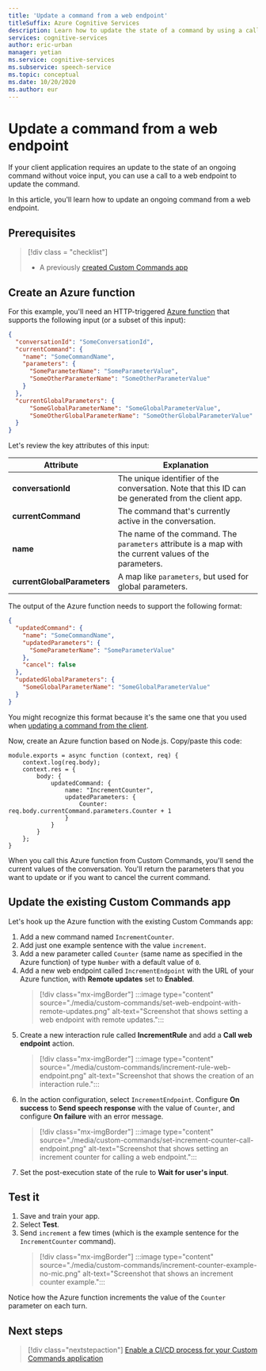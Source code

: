 ```yaml
---
title: 'Update a command from a web endpoint'                             
titleSuffix: Azure Cognitive Services
description: Learn how to update the state of a command by using a call to a web endpoint.
services: cognitive-services
author: eric-urban
manager: yetian
ms.service: cognitive-services
ms.subservice: speech-service
ms.topic: conceptual
ms.date: 10/20/2020
ms.author: eur
---
```


# Update a command from a web endpoint

If your client application requires an update to the state of an ongoing command without voice input, you can use a call to a web endpoint to update the command.

In this article, you'll learn how to update an ongoing command from a web endpoint.

## Prerequisites
> [!div class = "checklist"]
> * A previously [created Custom Commands app](quickstart-custom-commands-application.md)

## Create an Azure function 

For this example, you'll need an HTTP-triggered [Azure function](../../azure-functions/index.yml) that supports the following input (or a subset of this input):

```JSON
{
  "conversationId": "SomeConversationId",
  "currentCommand": {
    "name": "SomeCommandName",
    "parameters": {
      "SomeParameterName": "SomeParameterValue",
      "SomeOtherParameterName": "SomeOtherParameterValue"
    }
  },
  "currentGlobalParameters": {
      "SomeGlobalParameterName": "SomeGlobalParameterValue",
      "SomeOtherGlobalParameterName": "SomeOtherGlobalParameterValue"
  }
}
```

Let's review the key attributes of this input:

| Attribute | Explanation |
| ---------------- | --------------------------------------------------------------------------------------------------------------------------- |
| **conversationId** | The unique identifier of the conversation. Note that this ID can be generated from the client app. |
| **currentCommand** | The command that's currently active in the conversation. |
| **name** | The name of the command. The `parameters` attribute is a map with the current values of the parameters. |
| **currentGlobalParameters** | A map like `parameters`, but used for global parameters. |

The output of the Azure function needs to support the following format:

```JSON
{
  "updatedCommand": {
    "name": "SomeCommandName",
    "updatedParameters": {
      "SomeParameterName": "SomeParameterValue"
    },
    "cancel": false
  },
  "updatedGlobalParameters": {
    "SomeGlobalParameterName": "SomeGlobalParameterValue"
  }
}
```

You might recognize this format because it's the same one that you used when [updating a command from the client](./how-to-custom-commands-update-command-from-client.md). 

Now, create an Azure function based on Node.js. Copy/paste this code:

```nodejs
module.exports = async function (context, req) {
    context.log(req.body);
    context.res = {
        body: {
            updatedCommand: {
                name: "IncrementCounter",
                updatedParameters: {
                    Counter: req.body.currentCommand.parameters.Counter + 1
                }
            }
        }
    };
}
```

When you call this Azure function from Custom Commands, you'll send the current values of the conversation. You'll return the parameters that you want to update or if you want to cancel the current command.

## Update the existing Custom Commands app

Let's hook up the Azure function with the existing Custom Commands app:

1. Add a new command named `IncrementCounter`.
1. Add just one example sentence with the value `increment`.
1. Add a new parameter called `Counter` (same name as specified in the Azure function) of type `Number` with a default value of `0`.
1. Add a new web endpoint called `IncrementEndpoint` with the URL of your Azure function, with **Remote updates** set to **Enabled**.
    > [!div class="mx-imgBorder"]
    > :::image type="content" source="./media/custom-commands/set-web-endpoint-with-remote-updates.png" alt-text="Screenshot that shows setting a web endpoint with remote updates.":::
1. Create a new interaction rule called **IncrementRule** and add a **Call web endpoint** action.
    > [!div class="mx-imgBorder"]
    > :::image type="content" source="./media/custom-commands/increment-rule-web-endpoint.png" alt-text="Screenshot that shows the creation of an interaction rule.":::
1. In the action configuration, select `IncrementEndpoint`. Configure **On success** to **Send speech response** with the value of `Counter`,  and configure **On failure** with an error message.
    > [!div class="mx-imgBorder"]
    > :::image type="content" source="./media/custom-commands/set-increment-counter-call-endpoint.png" alt-text="Screenshot that shows setting an increment counter for calling a web endpoint.":::
1. Set the post-execution state of the rule to **Wait for user's input**.

## Test it

1. Save and train your app.
1. Select **Test**.
1. Send `increment` a few times (which is the example sentence for the `IncrementCounter` command).
    > [!div class="mx-imgBorder"]
    > :::image type="content" source="./media/custom-commands/increment-counter-example-no-mic.png" alt-text="Screenshot that shows an increment counter example.":::

Notice how the Azure function increments the value of the `Counter` parameter on each turn.

## Next steps

> [!div class="nextstepaction"]
> [Enable a CI/CD process for your Custom Commands application](./how-to-custom-commands-deploy-cicd.md)
